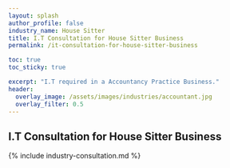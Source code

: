 ```yaml
---
layout: splash 
author_profile: false 
industry_name: House Sitter
title: I.T Consultation for House Sitter Business
permalink: /it-consultation-for-house-sitter-business

toc: true
toc_sticky: true

excerpt: "I.T required in a Accountancy Practice Business."
header:
  overlay_image: /assets/images/industries/accountant.jpg
  overlay_filter: 0.5 
---
```


## I.T Consultation for House Sitter Business

{% include industry-consultation.md %}
